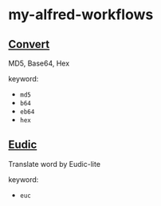 # my-alfred-workflows
## [Convert](/convert)

MD5, Base64, Hex 

keyword:
- `md5` 
- `b64`
- `eb64`
- `hex`

## [Eudic](/eudic)

Translate word by Eudic-lite

keyword:
- `euc`
